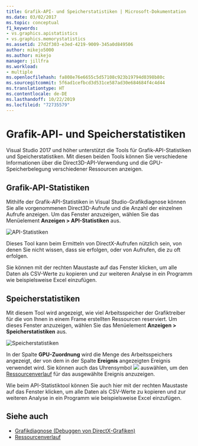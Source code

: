 ```yaml
---
title: Grafik-API- und Speicherstatistiken | Microsoft-Dokumentation
ms.date: 03/02/2017
ms.topic: conceptual
f1_keywords:
- vs.graphics.apistatistics
- vs.graphics.memorystatistics
ms.assetid: 27d2f303-e3ed-4219-9009-345a0d849506
author: mikejo5000
ms.author: mikejo
manager: jillfra
ms.workload:
- multiple
ms.openlocfilehash: fa808e76e6655c5d57108c923b19794d0398b80c
ms.sourcegitcommit: 5f6ad1cefbcd3d531ce587ad30e684684f4c4d44
ms.translationtype: HT
ms.contentlocale: de-DE
ms.lasthandoff: 10/22/2019
ms.locfileid: "72735579"
---
```

# <a name="graphics-api-and-memory-statistics"></a>Grafik-API- und Speicherstatistiken
<!-- VERSIONLESS -->
Visual Studio 2017 und höher unterstützt die Tools für Grafik-API-Statistiken und Speicherstatistiken.  Mit diesen beiden Tools können Sie verschiedene Informationen über die Direct3D-API-Verwendung und die GPU-Speicherbelegung verschiedener Ressourcen anzeigen.

## <a name="graphics-api-statistics"></a>Grafik-API-Statistiken
Mithilfe der Grafik-API-Statistiken in Visual Studio-Grafikdiagnose können Sie alle vorgenommenen Direct3D-Aufrufe und die Anzahl der einzelnen Aufrufe anzeigen.  Um das Fenster anzuzeigen, wählen Sie das Menüelement **Anzeigen > API-Statistiken** aus.

![API-Statistiken](media/gfx_diag_api_statistics.png)

Dieses Tool kann beim Ermitteln von DirectX-Aufrufen nützlich sein, von denen Sie nicht wissen, dass sie erfolgen, oder von Aufrufen, die zu oft erfolgen.

Sie können mit der rechten Maustaste auf das Fenster klicken, um alle Daten als CSV-Werte zu kopieren und zur weiteren Analyse in ein Programm wie beispielsweise Excel einzufügen.

## <a name="memory-statistics"></a>Speicherstatistiken
Mit diesem Tool wird angezeigt, wie viel Arbeitsspeicher der Grafiktreiber für die von Ihnen in einem Frame erstellten Ressourcen reserviert.  Um dieses Fenster anzuzeigen, wählen Sie das Menüelement **Anzeigen > Speicherstatistiken** aus.

![Speicherstatistiken](media/gfx_diag_memory_statistics.png)

In der Spalte **GPU-Zuordnung** wird die Menge des Arbeitsspeichers angezeigt, der von dem in der Spalte **Ereignis** angezeigten Ereignis verwendet wird.  Sie können auch das Uhrensymbol ![](media/gfx_watch.png) auswählen, um den [Ressourcenverlauf](graphics-event-list.md#resource-history) für das ausgewählte Ereignis anzuzeigen.

Wie beim API-Statistiktool können Sie auch hier mit der rechten Maustaste auf das Fenster klicken, um alle Daten als CSV-Werte zu kopieren und zur weiteren Analyse in ein Programm wie beispielsweise Excel einzufügen.

## <a name="see-also"></a>Siehe auch
- [Grafikdiagnose (Debuggen von DirectX-Grafiken)](visual-studio-graphics-diagnostics.md)
- [Ressourcenverlauf](graphics-event-list.md#resource-history)
<!-- /VERSIONLESS -->